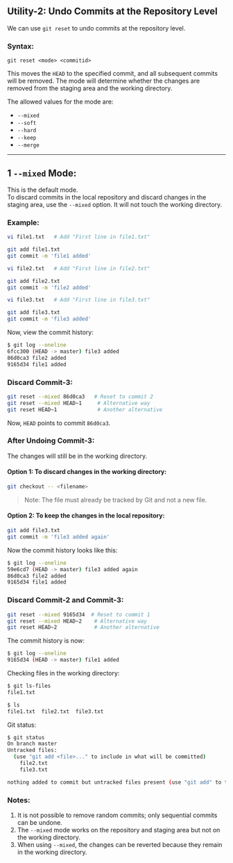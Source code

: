 
## Utility-2: Undo Commits at the Repository Level

We can use `git reset` to undo commits at the repository level.

### Syntax:
```
git reset <mode> <commitid>
```
This moves the `HEAD` to the specified commit, and all subsequent commits will be removed. The mode will determine whether the changes are removed from the staging area and the working directory.

The allowed values for the mode are:
- `--mixed`
- `--soft`
- `--hard`
- `--keep`
- `--merge`

---

## 1 `--mixed` Mode:
This is the default mode.  
To discard commits in the local repository and discard changes in the staging area, use the `--mixed` option. It will not touch the working directory.

### Example:

```bash
vi file1.txt   # Add "First line in file1.txt"

git add file1.txt
git commit -m 'file1 added'

vi file2.txt   # Add "First line in file2.txt"

git add file2.txt
git commit -m 'file2 added'

vi file3.txt   # Add "First line in file3.txt"

git add file3.txt
git commit -m 'file3 added'
```

Now, view the commit history:
```bash
$ git log --oneline
6fcc300 (HEAD -> master) file3 added
86d0ca3 file2 added
9165d34 file1 added
```

### Discard Commit-3:
```bash
git reset --mixed 86d0ca3   # Reset to commit 2
git reset --mixed HEAD~1     # Alternative way
git reset HEAD~1             # Another alternative
```
Now, `HEAD` points to commit `86d0ca3`.

### After Undoing Commit-3:
The changes will still be in the working directory.

#### Option 1: To discard changes in the working directory:
```bash
git checkout -- <filename>
```
> Note: The file must already be tracked by Git and not a new file.

#### Option 2: To keep the changes in the local repository:
```bash
git add file3.txt
git commit -m 'file3 added again'
```

Now the commit history looks like this:
```bash
$ git log --oneline
59e6cd7 (HEAD -> master) file3 added again
86d0ca3 file2 added
9165d34 file1 added
```

### Discard Commit-2 and Commit-3:
```bash
git reset --mixed 9165d34  # Reset to commit 1
git reset --mixed HEAD~2    # Alternative way
git reset HEAD~2            # Another alternative
```

The commit history is now:
```bash
$ git log --oneline
9165d34 (HEAD -> master) file1 added
```

Checking files in the working directory:
```bash
$ git ls-files
file1.txt
```
```bash
$ ls
file1.txt  file2.txt  file3.txt
```

Git status:
```bash
$ git status
On branch master
Untracked files:
  (use "git add <file>..." to include in what will be committed)
    file2.txt
    file3.txt

nothing added to commit but untracked files present (use "git add" to track)
```

### Notes:
1. It is not possible to remove random commits; only sequential commits can be undone.
2. The `--mixed` mode works on the repository and staging area but not on the working directory.
3. When using `--mixed`, the changes can be reverted because they remain in the working directory.

